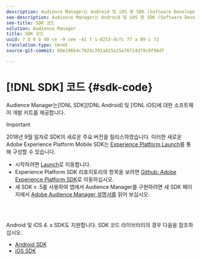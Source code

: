 ```yaml
---
description: Audience Manager는 Android 및 iOS 용 SDK (Software Development Kit) 를 제공합니다.
seo-description: Audience Manager는 Android 및 iOS 용 SDK (Software Development Kit) 를 제공합니다.
seo-title: SDK 코드
solution: Audience Manager
title: SDK 코드
uuid: 7 d 0 b 40 ce -9 cee -41 f 1-8253-dcfc 77 a 89 c 72
translation-type: tm+mt
source-git-commit: 88e196b4c7024c201a615a15a76f24d79c9f96df

---
```



# [!DNL SDK] 코드 {#sdk-code}

Audience Manager는[!DNL SDK][!DNL Android] 및 [!DNL iOS]에 대한 소프트웨어 개발 키트를 제공합니다.

>[!IMPORTANT]
>
>2018년 9월 일자로 SDK의 새로운 주요 버전을 릴리스하였습니다. 이러한 새로운 Adobe Experience Platform Mobile SDK는 [Experience Platform Launch](https://www.adobe.com/experience-platform/launch.html)를 통해 구성할 수 있습니다.

* 시작하려면 [Launch](https://launch.adobe.com/)로 이동합니다.
* Experience Platform SDK 리포지토리의 항목을 보려면 [Github: Adobe Experience Platform SDK](https://github.com/Adobe-Marketing-Cloud/acp-sdks)로 이동하십시오.
* 새 SDK v .5를 사용하여 앱에서 Audience Manager를 구현하려면 새 SDK 페이지에서 [Adobe Audience Manager 설명서를](https://aep-sdks.gitbook.io/docs/using-mobile-extensions/adobe-audience-manager) 읽어 보십시오.

<br> 

Android 및 iOS 4. x SDK도 지원합니다. SDK 코드 라이브러리의 경우 다음을 참조하십시오.

* [Android SDK](https://docs.adobe.com/content/help/en/mobile-services/android/overview.html)
* [iOS SDK](https://docs.adobe.com/content/help/en/mobile-services/ios/overview.html)
